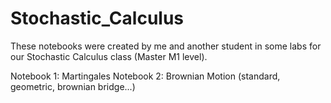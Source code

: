 # Stochastic_Calculus

These notebooks were created by me and another student in some labs for our Stochastic Calculus class (Master M1 level).  

Notebook 1: Martingales
Notebook 2: Brownian Motion (standard, geometric, brownian bridge...)
